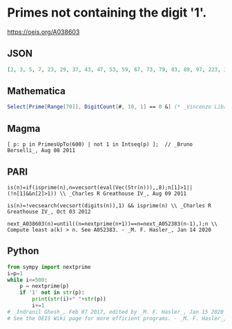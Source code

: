 # Primes not containing the digit '1'\.
https://oeis.org/A038603
## JSON
```JSON
[2, 3, 5, 7, 23, 29, 37, 43, 47, 53, 59, 67, 73, 79, 83, 89, 97, 223, 227, 229, 233, 239, 257, 263, 269, 277, 283, 293, 307, 337, 347, 349, 353, 359, 367, 373, 379, 383, 389, 397, 409, 433, 439, 443, 449, 457, 463, 467, 479, 487, 499, 503, 509, 523, 547, 557]
```
## Mathematica
```Mathematica
Select[Prime[Range[70]], DigitCount[#, 10, 1] == 0 &] (* _Vincenzo Librandi_, Aug 09 2011 *)
```
## Magma
```Magma
[ p: p in PrimesUpTo(600) | not 1 in Intseq(p) ];  // _Bruno Berselli_, Aug 08 2011
```
## PARI
```PARI
is(n)=if(isprime(n),n=vecsort(eval(Vec(Str(n))),,8);n[1]>1||(!n[1]&&n[2]>1)) \\ _Charles R Greathouse IV_, Aug 09 2011
```
```PARI
is(n)=!vecsearch(vecsort(digits(n)),1) && isprime(n) \\ _Charles R Greathouse IV_, Oct 03 2012
```
```PARI
next_A038603(n)=until((n=nextprime(n+1))==n=next_A052383(n-1),);n \\ Compute least a(k) > n. See A052383. - _M. F. Hasler_, Jan 14 2020
```
## Python
```Python
from sympy import nextprime
i=p=1
while i<=500:
    p = nextprime(p)
    if '1' not in str(p):
        print(str(i)+" "+str(p))
        i+=1
# _Indranil Ghosh_, Feb 07 2017, edited by _M. F. Hasler_, Jan 15 2020
# See the OEIS Wiki page for more efficient programs. - _M. F. Hasler_, Jan 14 2020
```
